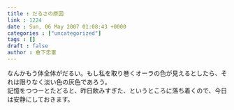 ```yaml
---
title : だるさの原因
link : 1224
date : Sun, 06 May 2007 01:08:43 +0000
categories : ["uncategorized"]
tags : []
draft : false
author : 倉下忠憲
---
```


なんかもう体全体がだるい。もし私を取り巻くオーラの色が見えるとしたら、それは限りなく淡い色の灰色であろう。<BR>記憶をつつーとたどると、昨日飲みすぎた、というところに落ち着くので、今日は安静にしておきます。<br><br>
